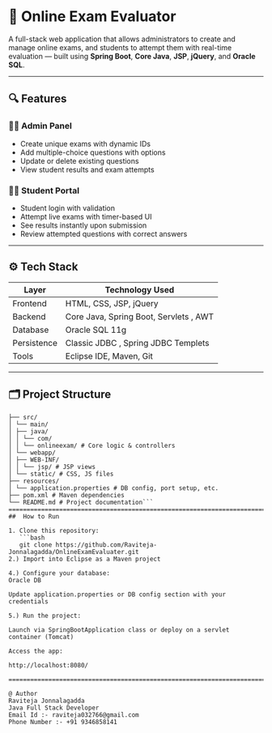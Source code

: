 # 🧠 Online Exam Evaluator

A full-stack web application that allows administrators to create and manage online exams, and students to attempt them with real-time evaluation — built using **Spring Boot**, **Core Java**, **JSP**, **jQuery**, and **Oracle SQL**.

---

## 🔍 Features

### 👨‍🏫 Admin Panel
- Create unique exams with dynamic IDs
- Add multiple-choice questions with options
- Update or delete existing questions
- View student results and exam attempts

### 👨‍🎓 Student Portal
- Student login with validation
- Attempt live exams with timer-based UI
- See results instantly upon submission
- Review attempted questions with correct answers

---

## ⚙️ Tech Stack

| Layer        | Technology Used                         |
|--------------|-----------------------------------------|
| Frontend     | HTML, CSS, JSP, jQuery                  |
| Backend      | Core Java, Spring Boot, Servlets , AWT  |
| Database     | Oracle SQL 11g                          |
| Persistence  | Classic JDBC , Spring JDBC Templets     |
| Tools        | Eclipse IDE, Maven, Git                 |

---

## 🗂️ Project Structure

```OnlineExamEvaluator/
├── src/
│ └── main/
│ ├── java/
│ │ └── com/
│ │ └── onlineexam/ # Core logic & controllers
│ └── webapp/
│ ├── WEB-INF/
│ │ └── jsp/ # JSP views
│ └── static/ # CSS, JS files
├── resources/
│ └── application.properties # DB config, port setup, etc.
├── pom.xml # Maven dependencies
└── README.md # Project documentation```
==================================================================================================================================================================================================
##  How to Run

1. Clone this repository:
   ```bash
   git clone https://github.com/Raviteja-Jonnalagadda/OnlineExamEvaluater.git
2.) Import into Eclipse as a Maven project

4.) Configure your database:
Oracle DB

Update application.properties or DB config section with your credentials

5.) Run the project:

Launch via SpringBootApplication class or deploy on a servlet container (Tomcat)

Access the app:

http://localhost:8080/

==========================================================================================================================================================================================================

@ Author
Raviteja Jonnalagadda
Java Full Stack Developer 
Email Id :- raviteja032766@gmail.com
Phone Number :- +91 9346858141

